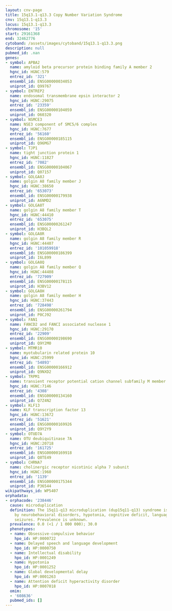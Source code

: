 ```yaml
---
layout: cnv-page
title: 15q13.1-q13.3 Copy Number Variation Syndrome
cnv: 15q13.1-q13.3
locus: 15q13.1-q13.3
chromosome: '15'
start: 29161368
end: 32462776
cytoband: /assets/images/cytoband/15q13.1-q13.3.png
description: null
pubmed_id: .nan
genes:
- symbol: APBA2
  name: amyloid beta precursor protein binding family A member 2
  hgnc_id: HGNC:579
  entrez_id: '321'
  ensembl_id: ENSG00000034053
  uniprot_id: Q99767
- symbol: ENTREP2
  name: endosomal transmembrane epsin interactor 2
  hgnc_id: HGNC:29075
  entrez_id: '23359'
  ensembl_id: ENSG00000104059
  uniprot_id: O60320
- symbol: NSMCE3
  name: NSE3 component of SMC5/6 complex
  hgnc_id: HGNC:7677
  entrez_id: '56160'
  ensembl_id: ENSG00000185115
  uniprot_id: Q96MG7
- symbol: TJP1
  name: tight junction protein 1
  hgnc_id: HGNC:11827
  entrez_id: '7082'
  ensembl_id: ENSG00000104067
  uniprot_id: Q07157
- symbol: GOLGA8J
  name: golgin A8 family member J
  hgnc_id: HGNC:38650
  entrez_id: '653073'
  ensembl_id: ENSG00000179938
  uniprot_id: A6NMD2
- symbol: GOLGA8T
  name: golgin A8 family member T
  hgnc_id: HGNC:44410
  entrez_id: '653075'
  ensembl_id: ENSG00000261247
  uniprot_id: H3BQL2
- symbol: GOLGA8R
  name: golgin A8 family member R
  hgnc_id: HGNC:44407
  entrez_id: '101059918'
  ensembl_id: ENSG00000186399
  uniprot_id: I6L899
- symbol: GOLGA8Q
  name: golgin A8 family member Q
  hgnc_id: HGNC:44408
  entrez_id: '727909'
  ensembl_id: ENSG00000178115
  uniprot_id: H3BV12
- symbol: GOLGA8H
  name: golgin A8 family member H
  hgnc_id: HGNC:37443
  entrez_id: '728498'
  ensembl_id: ENSG00000261794
  uniprot_id: P0CJ92
- symbol: FAN1
  name: FANCD2 and FANCI associated nuclease 1
  hgnc_id: HGNC:29170
  entrez_id: '22909'
  ensembl_id: ENSG00000198690
  uniprot_id: Q9Y2M0
- symbol: MTMR10
  name: myotubularin related protein 10
  hgnc_id: HGNC:25999
  entrez_id: '54893'
  ensembl_id: ENSG00000166912
  uniprot_id: Q9NXD2
- symbol: TRPM1
  name: transient receptor potential cation channel subfamily M member 1
  hgnc_id: HGNC:7146
  entrez_id: '4308'
  ensembl_id: ENSG00000134160
  uniprot_id: Q7Z4N2
- symbol: KLF13
  name: KLF transcription factor 13
  hgnc_id: HGNC:13672
  entrez_id: '51621'
  ensembl_id: ENSG00000169926
  uniprot_id: Q9Y2Y9
- symbol: OTUD7A
  name: OTU deubiquitinase 7A
  hgnc_id: HGNC:20718
  entrez_id: '161725'
  ensembl_id: ENSG00000169918
  uniprot_id: Q8TE49
- symbol: CHRNA7
  name: cholinergic receptor nicotinic alpha 7 subunit
  hgnc_id: HGNC:1960
  entrez_id: '1139'
  ensembl_id: ENSG00000175344
  uniprot_id: P36544
wikipathways_id: WP5407
orphadata:
- orphacode: '238446'
  cause: microduplication
  definition: The 15q11-q13 microduplication (dup15q11-q13) syndrome is characterized
    by neurobehavioral disorders, hypotonia, cognitive deficit, language delay and
    seizures. Prevalence is unknown.
  prevalence: 0.0 (<1 / 1 000 000); 30.0
  phenotypes:
  - name: Obsessive-compulsive behavior
    hpo_id: HP:0000722
  - name: Delayed speech and language development
    hpo_id: HP:0000750
  - name: Intellectual disability
    hpo_id: HP:0001249
  - name: Hypotonia
    hpo_id: HP:0001252
  - name: Global developmental delay
    hpo_id: HP:0001263
  - name: Attention deficit hyperactivity disorder
    hpo_id: HP:0007018
  omim:
  - '608636'
  pubmed_ids: []
---
```

